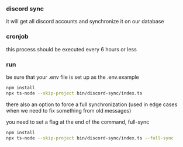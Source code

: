 ### discord sync

it will get all discord accounts and synchronize it on our database

### cronjob

this process should be executed every 6 hours or less

### run

be sure that your .env file is set up as the .env.example

```bash
npm install
npx ts-node --skip-project bin/discord-sync/index.ts
```

there also an option to force a full synchronization (used in edge cases when we need to fix something from old messages)

you need to set a flag at the end of the command, full-sync

```bash
npm install
npx ts-node --skip-project bin/discord-sync/index.ts --full-sync
```
